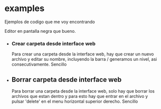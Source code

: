 examples
========

Ejemplos de codigo que me voy encontrando

Editor en pantalla negra que bueno.

<ul>
	<li>
		<h3>Crear carpeta desde interface web</h3> 
		<p>Para crear una carpeta desde la interface web, hay que crear un nuevo archivo y editar su nombre, incluyendo la barra / generamos un nivel, asi consecutivamente. Sencillo </p>
	</li>
	<li>
		<h2>Borrar carpeta desde interface web</h2> 
		<p>Para borrar una carpeta desde la interface web, solo hay que borrar los archivos que estan dentro y para esto hay que entrar en el archivo y pulsar 'delete' en el menu horizontal superior derecho. Sencillo </p>
	</li>
</ul>	


